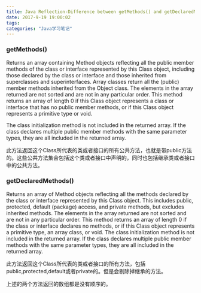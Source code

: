 ```yaml
---
title: Java Reflection-Difference between getMethods() and getDeclaredMethods()
date: 2017-9-19 19:00:02
tags:
categories: "Java学习笔记"
---
```


### getMethods()

Returns an array containing Method objects reflecting all the public member methods of the class or interface represented by this Class object, including those declared by the class or interface and those inherited from superclasses and superinterfaces. Array classes return all the (public) member methods inherited from the Object class. The elements in the array returned are not sorted and are not in any particular order. This method returns an array of length 0 if this Class object represents a class or interface that has no public member methods, or if this Class object represents a primitive type or void.

The class initialization method <clinit> is not included in the returned array. If the class declares multiple public member methods with the same parameter types, they are all included in the returned array.

<!--more-->

此方法返回这个Class所代表的类或者接口的所有公共方法，也就是带public方法的。这些公共方法集合包括这个类或者接口中声明的，同时也包括继承类或者接口中的公共方法。

### getDeclaredMethods()

Returns an array of Method objects reflecting all the methods declared by the class or interface represented by this Class object. This includes public, protected, default (package) access, and private methods, but excludes inherited methods. The elements in the array returned are not sorted and are not in any particular order. This method returns an array of length 0 if the class or interface declares no methods, or if this Class object represents a primitive type, an array class, or void. The class initialization method <clinit> is not included in the returned array. If the class declares multiple public member methods with the same parameter types, they are all included in the returned array.

此方法返回这个Class所代表的类或者接口的所有方法，包括public,protected,default或者private的。但是会剔除掉继承的方法。

上述的两个方法返回的数组都是没有顺序的。